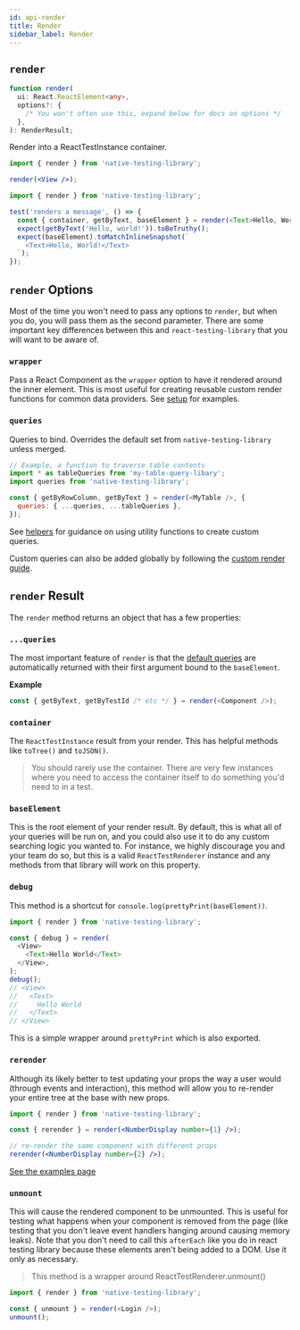 ```yaml
---
id: api-render
title: Render
sidebar_label: Render
---
```


## `render`

```typescript
function render(
  ui: React.ReactElement<any>,
  options?: {
    /* You won't often use this, expand below for docs on options */
  },
): RenderResult;
```

Render into a ReactTestInstance container.

```jsx
import { render } from 'native-testing-library';

render(<View />);
```

```javascript
import { render } from 'native-testing-library';

test('renders a message', () => {
  const { container, getByText, baseElement } = render(<Text>Hello, World!</Text>);
  expect(getByText('Hello, world!')).toBeTruthy();
  expect(baseElement).toMatchInlineSnapshot(`
    <Text>Hello, World!</Text>
  `);
});
```

## `render` Options

Most of the time you won't need to pass any options to `render`, but when you do, you will pass them
as the second parameter. There are some important key differences between this and
`react-testing-library` that you will want to be aware of.

### `wrapper`

Pass a React Component as the `wrapper` option to have it rendered around the inner element. This is
most useful for creating reusable custom render functions for common data providers. See
[setup](setup.md#custom-render) for examples.

### `queries`

Queries to bind. Overrides the default set from `native-testing-library` unless merged.

```js
// Example, a function to traverse table contents
import * as tableQueries from 'my-table-query-libary';
import queries from 'native-testing-library';

const { getByRowColumn, getByText } = render(<MyTable />, {
  queries: { ...queries, ...tableQueries },
});
```

See [helpers](api-helpers.md) for guidance on using utility functions to create custom queries.

Custom queries can also be added globally by following the
[custom render guide](setup.md#custom-render).

## `render` Result

The `render` method returns an object that has a few properties:

### `...queries`

The most important feature of `render` is that the [default queries](api-queries.md) are
automatically returned with their first argument bound to the `baseElement`.

**Example**

```javascript
const { getByText, getByTestId /* etc */ } = render(<Component />);
```

### `container`

The `ReactTestInstance` result from your render. This has helpful methods like `toTree()` and
`toJSON()`.

> You should rarely use the container. There are very few instances where you need to access the
> container itself to do something you'd need to in a test.

### `baseElement`

This is the root element of your render result. By default, this is what all of your queries will be
run on, and you could also use it to do any custom searching logic you wanted to. For instance, we
highly discourage you and your team do so, but this is a valid `ReactTestRenderer` instance and any
methods from that library will work on this property.

### `debug`

This method is a shortcut for `console.log(prettyPrint(baseElement))`.

```javascript
import { render } from 'native-testing-library';

const { debug } = render(
  <View>
    <Text>Hello World</Text>
  </View>,
);
debug();
// <View>
//   <Text>
//     Hello World
//   </Text>
// </View>
```

This is a simple wrapper around `prettyPrint` which is also exported.

### `rerender`

Although its likely better to test updating your props the way a user would (through events and
interaction), this method will allow you to re-render your entire tree at the base with new props.

```jsx
import { render } from 'native-testing-library';

const { rerender } = render(<NumberDisplay number={1} />);

// re-render the same component with different props
rerender(<NumberDisplay number={2} />);
```

[See the examples page](example-update-props.md)

### `unmount`

This will cause the rendered component to be unmounted. This is useful for testing what happens when
your component is removed from the page (like testing that you don't leave event handlers hanging
around causing memory leaks). Note that you don't need to call this `afterEach` like you do in react
testing library because these elements aren't being added to a DOM. Use it only as necessary.

> This method is a wrapper around ReactTestRenderer.unmount()

```javascript
import { render } from 'native-testing-library';

const { unmount } = render(<Login />);
unmount();
```
